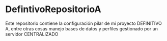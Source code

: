 # DefintivoRepositorioA
Este repositorio contiene la configuración pilar de mi proyecto DEFINITIVO A, entre otras cosas manejo bases de datos y perfiles gestionado por un servidor CENTRALIZADO
